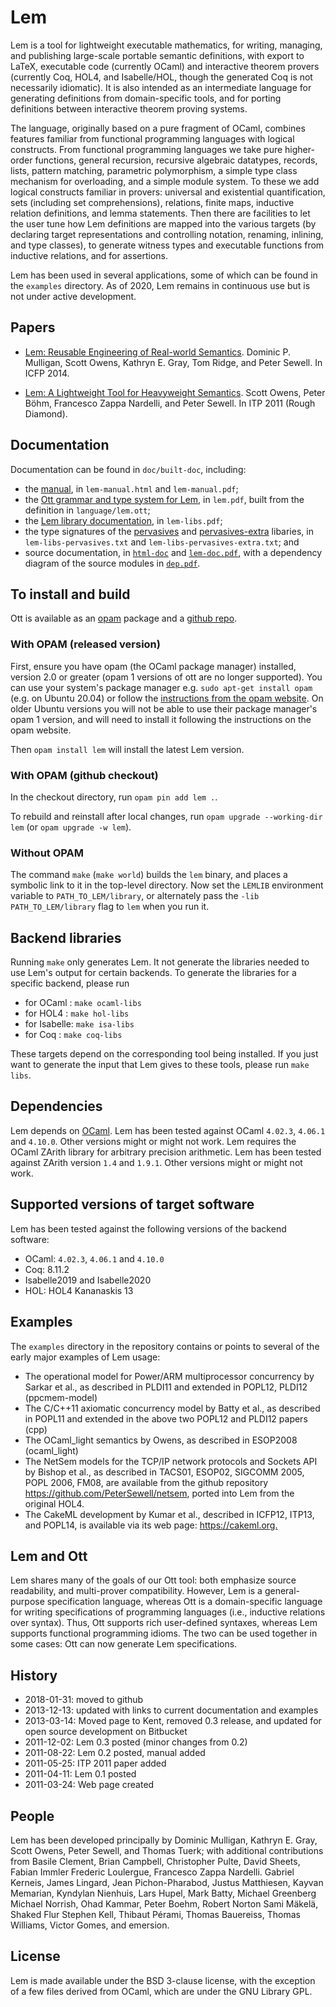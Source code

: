 # Lem

Lem is a tool for lightweight executable mathematics, for writing,
managing, and publishing large-scale portable semantic definitions,
with export to LaTeX, executable code (currently OCaml) and
interactive theorem provers (currently Coq, HOL4, and Isabelle/HOL,
though the generated Coq is not necessarily idiomatic).  It is also
intended as an intermediate language for generating definitions from
domain-specific tools, and for porting definitions between interactive
theorem proving systems.

The language, originally based on a pure fragment of OCaml, combines
features familiar from functional programming languages with logical
constructs. From functional programming languages we take pure
higher-order functions, general recursion, recursive algebraic
datatypes, records, lists, pattern matching, parametric polymorphism,
a simple type class mechanism for overloading, and a simple module
system. To these we add logical constructs familiar in provers:
universal and existential quantification, sets (including set
comprehensions), relations, finite maps, inductive relation
definitions, and lemma statements. Then there are facilities to let
the user tune how Lem definitions are mapped into the various targets
(by declaring target representations and controlling notation,
renaming, inlining, and type classes), to generate witness types and
executable functions from inductive relations, and for assertions.

Lem has been used in several applications, some of which can be found
in the `examples` directory.  As of 2020, Lem remains in continuous
use but is not under active development.



## Papers

* [Lem: Reusable Engineering of Real-world Semantics](http://www.cl.cam.ac.uk/~pes20/lem/built-doc/lem-icfp-2014.pdf). Dominic P. Mulligan, Scott Owens, Kathryn E. Gray, Tom Ridge, and Peter Sewell. In ICFP 2014.
    
* [Lem: A Lightweight Tool for Heavyweight Semantics](https://doi.org/10.1007/978-3-642-22863-6_27). Scott Owens, Peter Böhm, Francesco Zappa Nardelli, and Peter Sewell. In ITP 2011 (Rough Diamond).

## Documentation

Documentation can be found in `doc/built-doc`, including:

* the [manual](https://www.cl.cam.ac.uk/~pes20/lem/built-doc/lem-manual.html), in `lem-manual.html` and `lem-manual.pdf`;
* the [Ott grammar and type system for Lem](https://www.cl.cam.ac.uk/~pes20/lem/built-doc/lem.pdf), in `lem.pdf`, built from the definition in `language/lem.ott`;
* the [Lem library documentation](https://www.cl.cam.ac.uk/~pes20/lem/built-doc/lem-libs.pdf), in `lem-libs.pdf`;
* the type signatures of the [pervasives](https://www.cl.cam.ac.uk/~pes20/lem/built-doc/lem-libs-pervasives.txt) and [pervasives-extra](https://www.cl.cam.ac.uk/~pes20/lem/built-doc/lem-libs-pervasives.txt) libaries, in `lem-libs-pervasives.txt` and `lem-libs-pervasives-extra.txt`; and
* source documentation, in [`html-doc`](https://www.cl.cam.ac.uk/~pes20/lem/built-doc/html-doc) and [`lem-doc.pdf`](https://www.cl.cam.ac.uk/~pes20/lem/built-doc/lem-doc.pdf), with a dependency diagram of the source modules in [`dep.pdf`](https://www.cl.cam.ac.uk/~pes20/lem/built-doc/dep.pdf).


## To install and build

Ott is available as 
an [opam](https://opam.ocaml.org) package and a 
[github repo](https://github.com/rems-project/lem).

### With OPAM  (released version)

First, ensure you have opam (the OCaml package manager) installed,
version 2.0 or greater (opam 1 versions of ott are no longer
supported).  You can use your system's package manager e.g. `sudo
apt-get install opam` (e.g. on Ubuntu 20.04) or follow the
[instructions from the opam website](https://opam.ocaml.org/doc/Install.html).
On older Ubuntu versions you will not be able to use their package
manager's opam 1 version, and will need to install it following the
instructions on the opam website.

Then `opam install lem` will install the latest Lem version.  


### With OPAM (github checkout)

In the checkout directory, run `opam pin add lem .`.

To rebuild and reinstall after local changes, run `opam upgrade --working-dir lem`  (or `opam upgrade -w lem`).

### Without OPAM

The command `make` (`make world`) builds the `lem` binary, and places a symbolic link to it in the top-level directory.
Now set the `LEMLIB` environment variable to `PATH_TO_LEM/library`, or alternately pass the `-lib PATH_TO_LEM/library` flag to `lem` when you run it.

## Backend libraries

Running `make` only generates Lem. It not generate the libraries needed to use Lem's output for certain backends. To generate the libraries for a specific backend, please run

- for OCaml : `make ocaml-libs`
- for HOL4 : `make hol-libs`
- for Isabelle: `make isa-libs`
- for Coq : `make coq-libs`

These targets depend on the corresponding tool being installed. If you
just want to generate the input that Lem gives to these tools, please
run `make libs`.

## Dependencies

Lem depends on [OCaml](http://caml.inria.fr/). Lem has been tested
against OCaml `4.02.3`, `4.06.1` and `4.10.0`. Other versions might or
might not work.  Lem requires the OCaml ZArith library for arbitrary
precision arithmetic.  Lem has been tested against ZArith version
`1.4` and `1.9.1`.  Other versions might or might not work.


## Supported versions of target software

Lem has been tested against the following versions of the backend software:

  * OCaml: `4.02.3`, `4.06.1` and `4.10.0`
  * Coq: 8.11.2
  * Isabelle2019 and Isabelle2020
  * HOL: HOL4 Kananaskis 13

## Examples

The `examples` directory in the repository contains or points to several of the early major examples of Lem usage:

* The operational model for Power/ARM multiprocessor concurrency by Sarkar et al., as described in PLDI11 and extended in POPL12, PLDI12 (ppcmem-model)
* The C/C++11 axiomatic concurrency model by Batty et al., as described in POPL11 and extended in the above two POPL12 and PLDI12 papers (cpp)
* The OCaml_light semantics by Owens, as described in ESOP2008 (ocaml_light)
* The NetSem models for the TCP/IP network protocols and Sockets API by Bishop et al., as described in TACS01, ESOP02, SIGCOMM 2005, POPL 2006, FM08, are available from the github repository <https://github.com/PeterSewell/netsem>, ported into Lem from the original HOL4.
* The CakeML development by Kumar et al., described in ICFP12, ITP13, and POPL14, is available via its web page: <https://cakeml.org.>


## Lem and Ott

Lem shares many of the goals of our Ott tool: both emphasize source
readability, and multi-prover compatibility. However, Lem is a
general-purpose specification language, whereas Ott is a
domain-specific language for writing specifications of programming
languages (i.e., inductive relations over syntax). Thus, Ott supports
rich user-defined syntaxes, whereas Lem supports functional
programming idioms. The two can be used together in some cases: Ott
can now generate Lem specifications.



## History

- 2018-01-31: moved to github
- 2013-12-13: updated with links to current documentation and examples
- 2013-03-14: Moved page to Kent, removed 0.3 release, and updated for open source development on Bitbucket
- 2011-12-02: Lem 0.3 posted (minor changes from 0.2)
- 2011-08-22: Lem 0.2 posted, manual added
- 2011-05-25: ITP 2011 paper added
- 2011-04-11: Lem 0.1 posted
- 2011-03-24: Web page created

## People

Lem has been developed principally by 
Dominic Mulligan,
Kathryn E. Gray,
Scott Owens,
Peter Sewell, and
Thomas Tuerk;
 with additional contributions from
Basile Clement,
Brian Campbell,
Christopher Pulte,
David Sheets,
Fabian Immler
Frederic Loulergue,
Francesco Zappa Nardelli.
Gabriel Kerneis,
James Lingard,
Jean Pichon-Pharabod,
Justus Matthiesen,
Kayvan Memarian,
Kyndylan Nienhuis,
Lars Hupel,
Mark Batty,
Michael Greenberg
Michael Norrish,
Ohad Kammar,
Peter Boehm,
Robert Norton
Sami Mäkelä,
Shaked Flur
Stephen Kell,
Thibaut Pérami,
Thomas Bauereiss,
Thomas Williams,
Victor Gomes, and
emersion.



## License

Lem is made available under the BSD 3-clause license, with the
exception of a few files derived from OCaml, which are under the
GNU Library GPL.
